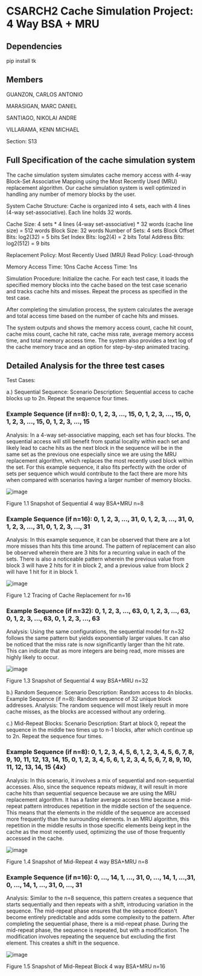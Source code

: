 # CSARCH2 Cache Simulation Project: 4 Way BSA + MRU

## Dependencies
pip install tk

## Members

GUANZON, CARLOS ANTONIO

MARASIGAN, MARC DANIEL

SANTIAGO, NIKOLAI ANDRE 

VILLARAMA, KENN MICHAEL


Section: S13


## Full Specification of the cache simulation system

The cache simulation system simulates cache memory access with 4-way Block-Set Associative Mapping using the Most Recently Used (MRU) replacement algorithm. Our cache simulation system is well optimized in handling any number of memory blocks by the user.

System Cache Structure:
Cache is organized into 4 sets, each with 4 lines (4-way set-associative).
Each line holds 32 words.

Cache Size: 4 sets * 4 lines (4-way set-associative) * 32 words (cache line size) = 512 words
Block Size: 32 words
Number of Sets: 4 sets
Block Offset Bits: log2(32) = 5 bits
Set Index Bits: log2(4) = 2 bits
Total Address Bits: log2(512) = 9 bits

Replacement Policy: Most Recently Used (MRU)
Read Policy: Load-through

Memory Access Time: 10ns
Cache Access Time: 1ns

Simulation Procedure:
Initialize the cache. For each test case, it loads the specified memory blocks into the cache based on the test case scenario and tracks cache hits and misses. Repeat the process as specified in the test case.

After completing the simulation process, the system calculates the average and total access time based on the number of cache hits and misses. 

The system outputs and shows the memory access count, cache hit count, cache miss count, cache hit rate, cache miss rate, average memory access time, and total memory access time. The system also provides a text log of the cache memory trace and an option for step-by-step animated tracing.

## Detailed Analysis for the three test cases

Test Cases:

a.) Sequential Sequence:
Scenario Description: Sequential access to cache blocks up to 2n. Repeat the sequence four times.

### Example Sequence (if n=8): 0, 1, 2, 3, ..., 15, 0, 1, 2, 3, ..., 15, 0, 1, 2, 3, ..., 15, 0, 1, 2, 3, ..., 15

Analysis: In a 4-way set-associative mapping, each set has four blocks. The sequential access will still benefit from spatial locality within each set and likely lead to cache hits as the next block in the sequence will be in the same set as the previous one especially since we are using the MRU replacement algorithm, which replaces the most recently used block within the set. For this example sequence, it also fits perfectly with the order of sets per sequence which would contribute to the fact there are more hits when compared with scenarios having a larger number of memory blocks.

![image](https://github.com/niksanti/CSARCH2/assets/64532697/16c9f532-8e95-41e1-b95b-e975317467fc)




Figure 1.1 Snapshot of Sequential 4 way BSA+MRU n=8



### Example Sequence (if n=16): 0, 1, 2, 3, ..., 31, 0, 1, 2, 3, ..., 31, 0, 1, 2, 3, ..., 31, 0, 1, 2, 3, ..., 31

Analysis: In this example sequence, it can be observed that there are a lot more misses than hits this time around. The pattern of replacement can also be observed wherein there are 3 hits for a recurring value in each of the sets. There is also a noticeable pattern wherein the previous value from block 3 will have 2 hits for it in block 2, and a previous value from block 2 will have 1 hit for it in block 1.

![image](https://github.com/niksanti/CSARCH2/assets/64532697/a3fd9eea-1eff-4c8a-9fee-76f3055e70ec)


Figure 1.2 Tracing of Cache Replacement for n=16


### Example Sequence (if n=32): 0, 1, 2, 3, …, 63, 0, 1, 2, 3, …, 63, 0, 1, 2, 3, …, 63, 0, 1, 2, 3, …, 63

Analysis: Using the same configurations, the sequential model for n=32 follows the same pattern but yields exponentially larger values. It can also be noticed that the miss rate is now significantly larger than the hit rate. This can indicate that as more integers are being read, more misses are highly likely to occur.


![image](https://github.com/niksanti/CSARCH2/assets/64532697/eb0ddbbe-ded5-4449-a8d9-dfd300fae1c2)


Figure 1.3 Snapshot of Sequential 4 way BSA+MRU n=32


b.) Random Sequence:
Scenario Description: Random access to 4n blocks.
Example Sequence (if n=8): Random sequence of 32 unique block addresses.
Analysis: The random sequence will most likely result in more cache misses, as the blocks are accessed without any ordering. 


c.) Mid-Repeat Blocks:
Scenario Description: Start at block 0, repeat the sequence in the middle two times up to n-1 blocks, after which continue up to 2n. Repeat the sequence four times.

### Example Sequence (if n=8): 0, 1, 2, 3, 4, 5, 6, 1, 2, 3, 4, 5, 6, 7, 8, 9, 10, 11, 12, 13, 14, 15, 0, 1, 2, 3, 4, 5, 6, 1, 2, 3, 4, 5, 6, 7, 8, 9, 10, 11, 12, 13, 14, 15 {4x}

Analysis: In this scenario, it involves a mix of sequential and non-sequential accesses. Also, since the sequence repeats midway, it will result in more cache hits than sequential sequence because we are using the MRU replacement algorithm. It has a faster average access time because a mid-repeat pattern introduces repetition in the middle section of the sequence. This means that the elements in the middle of the sequence are accessed more frequently than the surrounding elements. In an MRU algorithm, this repetition in the middle results in those specific elements being kept in the cache as the most recently used, optimizing the use of those frequently accessed in the cache.

![image](https://github.com/niksanti/CSARCH2/assets/64532697/f717df56-d7b8-42ff-9249-958aa3d9c0ea)

Figure  1.4 Snapshot of Mid-Repeat 4 way BSA+MRU n=8

### Example Sequence (if n=16): 0, …, 14, 1, …, 31, 0, …, 14, 1, …,31, 0, …, 14, 1, …, 31, 0, …, 31

Analysis: Similar to the n=8 sequence, this pattern creates a sequence that starts sequentially and then repeats with a shift, introducing variation in the sequence. The mid-repeat phase ensures that the sequence doesn't become entirely predictable and adds some complexity to the pattern. After completing the sequential phase, there is a mid-repeat phase. During the mid-repeat phase, the sequence is repeated, but with a modification. The modification involves repeating the sequence but excluding the first element. This creates a shift in the sequence.

![image](https://github.com/niksanti/CSARCH2/assets/64532697/b97b2cc4-dde1-4fcf-a31e-30515c9ddb4a)

Figure 1.5 Snapshot of Mid-Repeat Block 4 way BSA+MRU n=16



